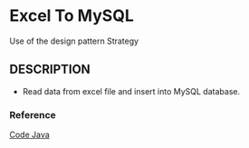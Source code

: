 # Excel To MySQL
Use of the design pattern Strategy

## DESCRIPTION

- Read data from excel file and insert into MySQL database.

### Reference
[Code Java](https://www.codejava.net/coding/java-code-example-to-import-data-from-excel-to-database)

